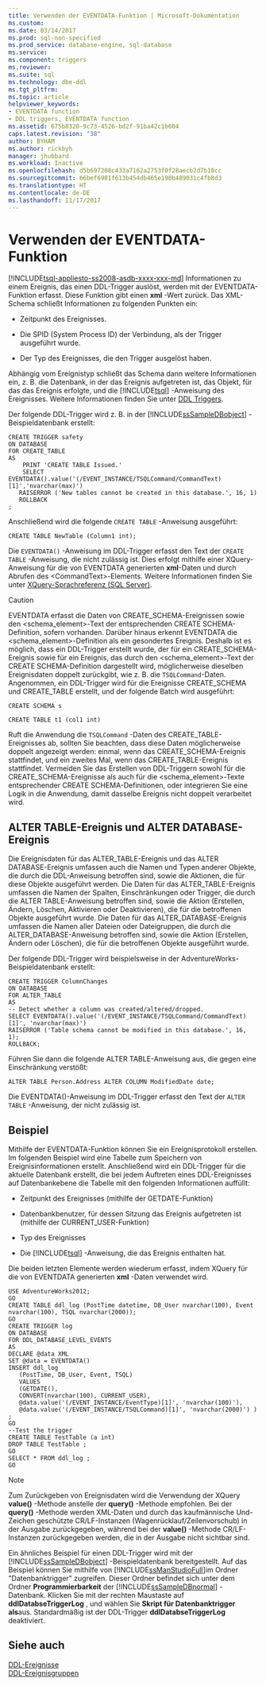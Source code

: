 ```yaml
---
title: Verwenden der EVENTDATA-Funktion | Microsoft-Dokumentation
ms.custom: 
ms.date: 03/14/2017
ms.prod: sql-non-specified
ms.prod_service: database-engine, sql-database
ms.service: 
ms.component: triggers
ms.reviewer: 
ms.suite: sql
ms.technology: dbe-ddl
ms.tgt_pltfrm: 
ms.topic: article
helpviewer_keywords:
- EVENTDATA function
- DDL triggers, EVENTDATA function
ms.assetid: 675b8320-9c73-4526-bd2f-91ba42c1b604
caps.latest.revision: "38"
author: BYHAM
ms.author: rickbyh
manager: jhubbard
ms.workload: Inactive
ms.openlocfilehash: d5b697208c433a7162a2753f0f28aecb2d7b10cc
ms.sourcegitcommit: 66bef6981f613b454db465e190b489031c4fb8d3
ms.translationtype: HT
ms.contentlocale: de-DE
ms.lasthandoff: 11/17/2017
---
```

# <a name="use-the-eventdata-function"></a>Verwenden der EVENTDATA-Funktion
[!INCLUDE[tsql-appliesto-ss2008-asdb-xxxx-xxx-md](../../includes/tsql-appliesto-ss2008-asdb-xxxx-xxx-md.md)] Informationen zu einem Ereignis, das einen DDL-Trigger auslöst, werden mit der EVENTDATA-Funktion erfasst. Diese Funktion gibt einen **xml** -Wert zurück. Das XML-Schema schließt Informationen zu folgenden Punkten ein:  
  
-   Zeitpunkt des Ereignisses.  
  
-   Die SPID (System Process ID) der Verbindung, als der Trigger ausgeführt wurde.  
  
-   Der Typ des Ereignisses, die den Trigger ausgelöst haben.  
  
 Abhängig vom Ereignistyp schließt das Schema dann weitere Informationen ein, z. B. die Datenbank, in der das Ereignis aufgetreten ist, das Objekt, für das das Ereignis erfolgte, und die [!INCLUDE[tsql](../../includes/tsql-md.md)] -Anweisung des Ereignisses. Weitere Informationen finden Sie unter [DDL Triggers](../../relational-databases/triggers/ddl-triggers.md).  
  
 Der folgende DDL-Trigger wird z. B. in der [!INCLUDE[ssSampleDBobject](../../includes/sssampledbobject-md.md)] -Beispieldatenbank erstellt:  
  
```  
CREATE TRIGGER safety   
ON DATABASE   
FOR CREATE_TABLE   
AS   
    PRINT 'CREATE TABLE Issued.'  
    SELECT EVENTDATA().value('(/EVENT_INSTANCE/TSQLCommand/CommandText)[1]','nvarchar(max)')  
   RAISERROR ('New tables cannot be created in this database.', 16, 1)   
   ROLLBACK  
;  
```  
  
 Anschließend wird die folgende `CREATE TABLE` -Anweisung ausgeführt:  
  
 `CREATE TABLE NewTable (Column1 int);`  
  
 Die `EVENTDATA()` -Anweisung im DDL-Trigger erfasst den Text der `CREATE TABLE` -Anweisung, die nicht zulässig ist. Dies erfolgt mithilfe einer XQuery-Anweisung für die von EVENTDATA generierten **xml**-Daten und durch Abrufen des \<CommandText>-Elements. Weitere Informationen finden Sie unter [XQuery-Sprachreferenz &#40;SQL Server&#41;](../../xquery/xquery-language-reference-sql-server.md).  
  
> [!CAUTION]  
>  EVENTDATA erfasst die Daten von CREATE_SCHEMA-Ereignissen sowie den <schema_element>-Text der entsprechenden CREATE SCHEMA-Definition, sofern vorhanden. Darüber hinaus erkennt EVENTDATA die <schema_element>-Definition als ein gesondertes Ereignis. Deshalb ist es möglich, dass ein DDL-Trigger erstellt wurde, der für ein CREATE_SCHEMA-Ereignis sowie für ein Ereignis, das durch den <schema_element>-Text der CREATE SCHEMA-Definition dargestellt wird, möglicherweise dieselben Ereignisdaten doppelt zurückgibt, wie z. B. die `TSQLCommand`-Daten. Angenommen, ein DDL-Trigger wird für die Ereignisse CREATE_SCHEMA und CREATE_TABLE erstellt, und der folgende Batch wird ausgeführt:  
>   
>  `CREATE SCHEMA s`  
>   
>  `CREATE TABLE t1 (col1 int)`  
>   
>  Ruft die Anwendung die `TSQLCommand` -Daten des CREATE_TABLE-Ereignisses ab, sollten Sie beachten, dass diese Daten möglicherweise doppelt angezeigt werden: einmal, wenn das CREATE_SCHEMA-Ereignis stattfindet, und ein zweites Mal, wenn das CREATE_TABLE-Ereignis stattfindet. Vermeiden Sie das Erstellen von DDL-Triggern sowohl für die CREATE_SCHEMA-Ereignisse als auch für die <schema_element>-Texte entsprechender CREATE SCHEMA-Definitionen, oder integrieren Sie eine Logik in die Anwendung, damit dasselbe Ereignis nicht doppelt verarbeitet wird.  
  
## <a name="alter-table-and-alter-database-events"></a>ALTER TABLE-Ereignis und ALTER DATABASE-Ereignis  
 Die Ereignisdaten für das ALTER_TABLE-Ereignis und das ALTER DATABASE-Ereignis umfassen auch die Namen und Typen anderer Objekte, die durch die DDL-Anweisung betroffen sind, sowie die Aktionen, die für diese Objekte ausgeführt werden. Die Daten für das ALTER_TABLE-Ereignis umfassen die Namen der Spalten, Einschränkungen oder Trigger, die durch die ALTER TABLE-Anweisung betroffen sind, sowie die Aktion (Erstellen, Ändern, Löschen, Aktivieren oder Deaktivieren), die für die betroffenen Objekte ausgeführt wurde. Die Daten für das ALTER_DATABASE-Ereignis umfassen die Namen aller Dateien oder Dateigruppen, die durch die ALTER_DATABASE-Anweisung betroffen sind, sowie die Aktion (Erstellen, Ändern oder Löschen), die für die betroffenen Objekte ausgeführt wurde.  
  
 Der folgende DDL-Trigger wird beispielsweise in der AdventureWorks-Beispieldatenbank erstellt:  
  
```  
CREATE TRIGGER ColumnChanges  
ON DATABASE   
FOR ALTER_TABLE  
AS  
-- Detect whether a column was created/altered/dropped.  
SELECT EVENTDATA().value('(/EVENT_INSTANCE/TSQLCommand/CommandText)[1]', 'nvarchar(max)')  
RAISERROR ('Table schema cannot be modified in this database.', 16, 1);  
ROLLBACK;  
```  
  
 Führen Sie dann die folgende ALTER TABLE-Anweisung aus, die gegen eine Einschränkung verstößt:  
  
```  
ALTER TABLE Person.Address ALTER COLUMN ModifiedDate date;   
```  
  
 Die EVENTDATA()-Anweisung im DDL-Trigger erfasst den Text der `ALTER TABLE` -Anweisung, der nicht zulässig ist.  
  
## <a name="example"></a>Beispiel  
 Mithilfe der EVENTDATA-Funktion können Sie ein Ereignisprotokoll erstellen. Im folgenden Beispiel wird eine Tabelle zum Speichern von Ereignisinformationen erstellt. Anschließend wird ein DDL-Trigger für die aktuelle Datenbank erstellt, die bei jedem Auftreten eines DDL-Ereignisses auf Datenbankebene die Tabelle mit den folgenden Informationen auffüllt:  
  
-   Zeitpunkt des Ereignisses (mithilfe der GETDATE-Funktion)  
  
-   Datenbankbenutzer, für dessen Sitzung das Ereignis aufgetreten ist (mithilfe der CURRENT_USER-Funktion)  
  
-   Typ des Ereignisses  
  
-   Die [!INCLUDE[tsql](../../includes/tsql-md.md)] -Anweisung, die das Ereignis enthalten hat.  
  
 Die beiden letzten Elemente werden wiederum erfasst, indem XQuery für die von EVENTDATA generierten **xml** -Daten verwendet wird.  
  
```  
USE AdventureWorks2012;  
GO  
CREATE TABLE ddl_log (PostTime datetime, DB_User nvarchar(100), Event nvarchar(100), TSQL nvarchar(2000));  
GO  
CREATE TRIGGER log   
ON DATABASE   
FOR DDL_DATABASE_LEVEL_EVENTS   
AS  
DECLARE @data XML  
SET @data = EVENTDATA()  
INSERT ddl_log   
   (PostTime, DB_User, Event, TSQL)   
   VALUES   
   (GETDATE(),   
   CONVERT(nvarchar(100), CURRENT_USER),   
   @data.value('(/EVENT_INSTANCE/EventType)[1]', 'nvarchar(100)'),   
   @data.value('(/EVENT_INSTANCE/TSQLCommand)[1]', 'nvarchar(2000)') ) ;  
GO  
--Test the trigger  
CREATE TABLE TestTable (a int)  
DROP TABLE TestTable ;  
GO  
SELECT * FROM ddl_log ;  
GO  
```  
  
> [!NOTE]  
>  Zum Zurückgeben von Ereignisdaten wird die Verwendung der XQuery **value()** -Methode anstelle der **query()** -Methode empfohlen. Bei der **query()** -Methode werden XML-Daten und durch das kaufmännische Und-Zeichen geschützte CR/LF-Instanzen (Wagenrücklauf/Zeilenvorschub) in der Ausgabe zurückgegeben, während bei der **value()** -Methode CR/LF-Instanzen zurückgegeben werden, die in der Ausgabe nicht sichtbar sind.  
  
 Ein ähnliches Beispiel für einen DDL-Trigger wird mit der [!INCLUDE[ssSampleDBobject](../../includes/sssampledbobject-md.md)] -Beispieldatenbank bereitgestellt. Auf das Beispiel können Sie mithilfe von [!INCLUDE[ssManStudioFull](../../includes/ssmanstudiofull-md.md)]im Ordner "Datenbanktrigger" zugreifen. Dieser Ordner befindet sich unter dem Ordner **Programmierbarkeit** der [!INCLUDE[ssSampleDBnormal](../../includes/sssampledbnormal-md.md)] -Datenbank. Klicken Sie mit der rechten Maustaste auf **ddlDatabseTriggerLog** , und wählen Sie **Skript für Datenbanktrigger als**aus. Standardmäßig ist der DDL-Trigger **ddlDatabseTriggerLog** deaktiviert.  
  
## <a name="see-also"></a>Siehe auch  
 [DDL-Ereignisse](../../relational-databases/triggers/ddl-events.md)   
 [DDL-Ereignisgruppen](../../relational-databases/triggers/ddl-event-groups.md)  
  
  
